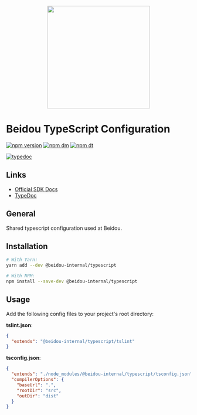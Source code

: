 <p align="center">
  <a href="https://beidou.io" target="_blank" align="center">
    <img src="https://beidou-brand.storage.googleapis.com/beidou-logo-black.png" width="280">
  </a>
  <br />
</p>

# Beidou TypeScript Configuration

[![npm version](https://img.shields.io/npm/v/@beidou-internal/typescript.svg)](https://www.npmjs.com/package/@beidou-internal/typescript)
[![npm dm](https://img.shields.io/npm/dm/@beidou-internal/typescript.svg)](https://www.npmjs.com/package/@beidou-internal/typescript)
[![npm dt](https://img.shields.io/npm/dt/@beidou-internal/typescript.svg)](https://www.npmjs.com/package/@beidou-internal/typescript)

[![typedoc](https://img.shields.io/badge/docs-typedoc-blue.svg)](http://getbeidou.github.io/beidou-javascript/)

## Links

- [Official SDK Docs](https://docs.beidou.io/quickstart/)
- [TypeDoc](http://getbeidou.github.io/beidou-javascript/)

## General

Shared typescript configuration used at Beidou.

## Installation

```sh
# With Yarn:
yarn add --dev @beidou-internal/typescript

# With NPM:
npm install --save-dev @beidou-internal/typescript
```

## Usage

Add the following config files to your project's root directory:

**tslint.json**:

```json
{
  "extends": "@beidou-internal/typescript/tslint"
}
```

**tsconfig.json**:

```json
{
  "extends": "./node_modules/@beidou-internal/typescript/tsconfig.json",
  "compilerOptions": {
    "baseUrl": ".",
    "rootDir": "src",
    "outDir": "dist"
  }
}
```
